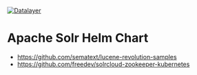 [![Datalayer](https://docs.datalayer.io/logo/datalayer-25.svg)](https://datalayer.io)

# Apache Solr Helm Chart

+ https://github.com/sematext/lucene-revolution-samples
+ https://github.com/freedev/solrcloud-zookeeper-kubernetes
